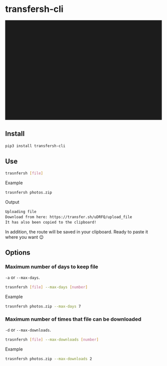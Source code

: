 # transfersh-cli

![Demo](images/demo.svg)

## Install

``` bash
pip3 install transfersh-cli
```

## Use

``` bash
trasnfersh [file]
```

Example

``` bash
trasnfersh photos.zip
```

Output

``` bash
Uploading file
Download from here: https://transfer.sh/uDRFQ/upload_file
It has also been copied to the clipboard!
```

In addition, the route will be saved in your clipboard. Ready to paste it where you want :wink:

## Options

### Maximum number of days to keep file

`-a` or `--max-days`.

``` bash
trasnfersh [file] --max-days [number]
```

Example

``` bash
trasnfersh photos.zip --max-days 7
```

### Maximum number of times that file can be downloaded

`-d` or `--max-downloads`.

``` bash
trasnfersh [file] --max-downloads [number]
```

Example

``` bash
trasnfersh photos.zip --max-downloads 2
```
